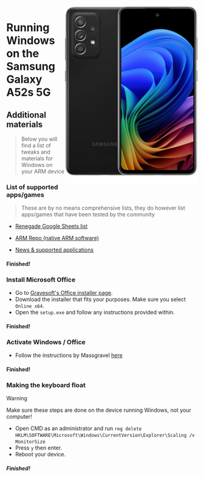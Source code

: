 <img align="right" src="https://github.com/n00b69/woa-a52s/blob/main/a52s.png" width="350" alt="Windows 11 running on a52sxq">

# Running Windows on the Samsung Galaxy A52s 5G

## Additional materials
> Below you will find a list of tweaks and materials for Windows on your ARM device

### List of supported apps/games
> These are by no means comprehensive lists, they do however list apps/games that have been tested by the community

- [Renegade Google Sheets list](https://docs.google.com/spreadsheets/d/1XYuoySgYQE0HL573sA-0RGMX7I4lt5rWJuQ8Z8yRJNY/edit?usp=drivesdk)

- [ARM Repo (native ARM software)](https://armrepo.ver.lt/)

- [News & supported applications](https://windowsonarm.org/)

#### Finished!


### Install Microsoft Office
- Go to [Gravesoft's Office installer page](https://gravesoft.dev/office_c2r_links).
- Download the installer that fits your purposes. Make sure you select `Online x64`.
- Open the `setup.exe` and follow any instructions provided within.

#### Finished!


### Activate Windows / Office
- Follow the instructions by Massgravel [here](https://github.com/massgravel/Microsoft-Activation-Scripts)

#### Finished!


### Making the keyboard float
> [!WARNING]  
> Make sure these steps are done on the device running Windows, not your computer!

- Open CMD as an administrator and run ```reg delete HKLM\SOFTWARE\Microsoft\Windows\CurrentVersion\Explorer\Scaling /v MonitorSize```
- Press `y` then enter.
- Reboot your device.

##### Finished!








